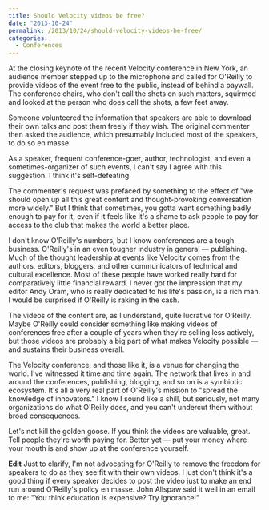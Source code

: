 ```yaml
---
title: Should Velocity videos be free?
date: "2013-10-24"
permalink: /2013/10/24/should-velocity-videos-be-free/
categories:
  - Conferences
---
```


At the closing keynote of the recent Velocity conference in New York, an audience member stepped up to the microphone and called for O'Reilly to provide videos of the event free to the public, instead of behind a paywall. The conference chairs, who don't call the shots on such matters, squirmed and looked at the person who does call the shots, a few feet away. 

Someone volunteered the information that speakers are able to download their own talks and post them freely if they wish. The original commenter then asked the audience, which presumably included most of the speakers, to do so en masse. 

As a speaker, frequent conference-goer, author, technologist, and even a sometimes-organizer of such events, I can't say I agree with this suggestion. I think it's self-defeating. 

The commenter's request was prefaced by something to the effect of "we should open up all this great content and thought-provoking conversation more widely." But I think that sometimes, you gotta want something badly enough to pay for it, even if it feels like it's a shame to ask people to pay for access to the club that makes the world a better place. 

I don't know O'Reilly's numbers, but I know conferences are a tough business. O'Reilly's in an even tougher industry in general &#8212; publishing. Much of the thought leadership at events like Velocity comes from the authors, editors, bloggers, and other communicators of technical and cultural excellence. Most of these people have worked really hard for comparatively little financial reward. I never got the impression that my editor Andy Oram, who is really dedicated to his life's passion, is a rich man. I would be surprised if O'Reilly is raking in the cash. 

The videos of the content are, as I understand, quite lucrative for O'Reilly. Maybe O'Reilly could consider something like making videos of conferences free after a couple of years when they're selling less actively, but those videos are probably a big part of what makes Velocity possible &#8212; and sustains their business overall. 

The Velocity conference, and those like it, is a venue for changing the world. I've witnessed it time and time again. The network that lives in and around the conferences, publishing, blogging, and so on is a symbiotic ecosystem. It's all a very real part of O'Reilly's mission to "spread the knowledge of innovators." I know I sound like a shill, but seriously, not many organizations do what O'Reilly does, and you can't undercut them without broad consequences. 

Let's not kill the golden goose. If you think the videos are valuable, great. Tell people they're worth paying for. Better yet &#8212; put your money where your mouth is and show up at the conference yourself. 

**Edit** Just to clarify, I'm not advocating for O'Reilly to remove the freedom for speakers to do as they see fit with their own videos. I just don't think it's a good thing if every speaker decides to post the video just to make an end run around O'Reilly's policy en masse. John Allspaw said it well in an email to me: "You think education is expensive? Try ignorance!"
